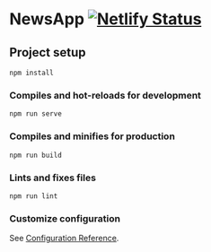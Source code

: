# NewsApp [![Netlify Status](https://api.netlify.com/api/v1/badges/df5063f1-11dc-4549-8a99-c77faf39559b/deploy-status)](https://app.netlify.com/sites/dempnews/deploys) 

## Project setup
```
npm install
```

### Compiles and hot-reloads for development
```
npm run serve
```

### Compiles and minifies for production
```
npm run build
```

### Lints and fixes files
```
npm run lint
```

### Customize configuration
See [Configuration Reference](https://cli.vuejs.org/config/).
